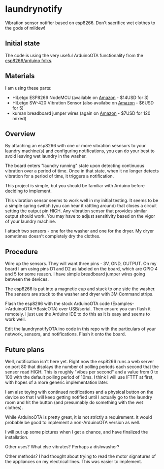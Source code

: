 # laundrynotify
Vibration sensor notifier based on esp8266. Don't sacrifice wet clothes to the gods of mildew!

## Initial state
The code is using the very useful ArduinoOTA functionality from the [esp8266/arduino folks](https://arduino-esp8266.readthedocs.io/en/latest/).

## Materials
I am using these parts:

 * HiLetgo ESP8266 NodeMCU (available on [Amazon](https://smile.amazon.com/gp/product/B081CSJV2V) - $14USD for 3)
 * HiLetgo SW-420 Vibration Sensor (also availabe on [Amazon](https://smile.amazon.com/gp/product/B00HJ6ACY2) - $6USD for 5)
 * kuman breadboard jumper wires (again on [Amazon](https://smile.amazon.com/gp/product/B01BV3Z342) - $7USD for 120 mixed)
 
 
## Overview
By attaching an esp8266 with one or more vibration sesnsors to your laundry machine(s) and configuring notifications, you can do your best to avoid leaving wet laundry in the washer.

The board enters "laundry running" state upon detecting continuous vibration over a period of time. Once in that state, when it no longer detects vibration for a period of time, it triggers a notification.

This project is simple, but you should be familiar with Arduino before deciding to implement.

This vibration sensor seems to work well in my initial testing. It seems to be a simple spring switch (you can hear it rattling around) that closes a circuit setting the output pin HIGH. Any vibration sensor that provides similar output should work. You may have to adjust sensitivity based on the vigor of your laundry machine.

I attach two sensors - one for the washer and one for the dryer. My dryer sometimes doesn't completely dry the clothes.

## Procedure

Wire up the sensors. They will want three pins - 3V, GND, OUTPUT. On my board I am using pins D1 and D2 as labeled on the board, which are GPIO 4 and 5 for some reason. I have simple breadboard jumper wires going between the devices.

The esp8266 is put into a magnetic cup and stuck to one side the washer. The sensors are stuck to the washer and dryer with 3M Command strips.

Flash the esp8266 with the stock ArduinoOTA code (Examples->ArduinoOTA->BasicOTA) over USB/serial. Then ensure you can flash it remotely. I just use the Arduino IDE to do this as it is easy and seems to work well.

Edit the laundrynotifyOTA.ino code in this repo with the particulars of your network, sensors, and notifications. Flash it onto the board.

## Future plans
Well, notification isn't here yet. Right now the esp8266 runs a web server on port 80 that displays the number of polling periods each second that the sensor read HIGH. This is roughly "vibes per second" and a value from 0 to 100 with the default polling period of 10ms. I think I will use IFTTT at first, with hopes of a more generic implementation later.

I am also toying with continued notifications and a physical button on the device so that I will keep getting notified until I actually go to the laundry room and hit the button (and presumably do something with the wet clothes).

While ArduinoOTA is pretty great, it is not strictly a requirement. It would probable be good to implement a non-ArduinoOTA version as well.

I will put up some pictures when I get a chance, and have finalized the installation.

Other uses? What else vibrates? Perhaps a dishwasher?

Other methods? I had thought about trying to read the motor signatures of the appliances on my electrical lines. This was easier to implement.
